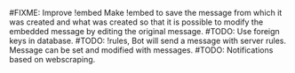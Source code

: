 #FIXME: Improve !embed
        Make !embed to save the message from which it was created and what was created
        so that it is possible to modify the embedded message by editing the original
        message.
#TODO: Use foreign keys in database.
#TODO: !rules, Bot will send a message with server rules. Message can be set and modified with messages.
#TODO: Notifications based on webscraping.
